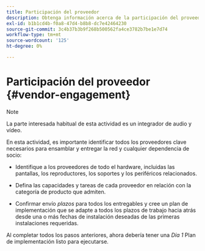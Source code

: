 ```yaml
---
title: Participación del proveedor
description: Obtenga información acerca de la participación del proveedor para la Guía de prácticas recomendadas de AEM Screens.
exl-id: b1b1cd4b-f0a8-47d4-b8b8-dc7e42464230
source-git-commit: 3c4b37b3b9f268b500562fa4ce3782b7be1e7d74
workflow-type: tm+mt
source-wordcount: '125'
ht-degree: 0%

---
```


# Participación del proveedor {#vendor-engagement}

>[!NOTE]
>La parte interesada habitual de esta actividad es un integrador de audio y vídeo.

En esta actividad, es importante identificar todos los proveedores clave necesarios para ensamblar y entregar la red y cualquier dependencia de socio:

* Identifique a los proveedores de todo el hardware, incluidas las pantallas, los reproductores, los soportes y los periféricos relacionados.

* Defina las capacidades y tareas de cada proveedor en relación con la categoría de producto que admiten.

* Confirmar envío *plazos* para todos los entregables y cree un plan de implementación que se adapte a todos los plazos de trabajo hacia atrás desde una o más fechas de instalación deseadas de las primeras instalaciones requeridas.

Al completar todos los pasos anteriores, ahora debería tener una *Día 1* Plan de implementación listo para ejecutarse.

